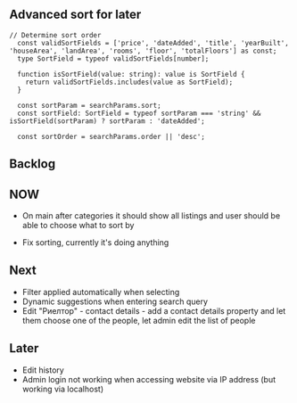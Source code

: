 ## Advanced sort for later

```
// Determine sort order
  const validSortFields = ['price', 'dateAdded', 'title', 'yearBuilt', 'houseArea', 'landArea', 'rooms', 'floor', 'totalFloors'] as const;
  type SortField = typeof validSortFields[number];

  function isSortField(value: string): value is SortField {
    return validSortFields.includes(value as SortField);
  }

  const sortParam = searchParams.sort;
  const sortField: SortField = typeof sortParam === 'string' && isSortField(sortParam) ? sortParam : 'dateAdded';

  const sortOrder = searchParams.order || 'desc';
```


## Backlog



## NOW

- On main after categories it should show all listings and user should be able to choose what to sort by

- Fix sorting, currently it's doing anything

## Next

- Filter applied automatically when selecting
- Dynamic suggestions when entering search query
- Edit "Риелтор" - contact details - add a contact details property and let them choose one of the people, let admin edit the list of people


## Later

- Edit history
- Admin login not working when accessing website via IP address (but working via localhost)